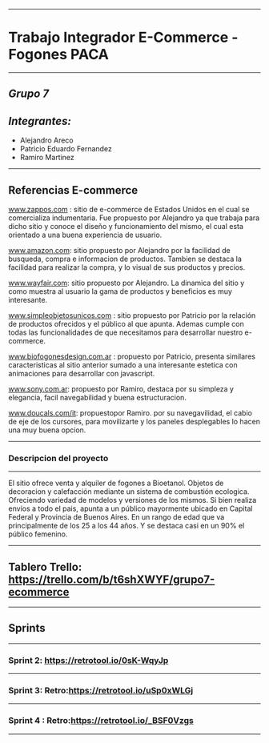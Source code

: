 ----------------------------------
# Trabajo Integrador E-Commerce - Fogones PACA
----------------------------------
## ***Grupo 7***

## ***Integrantes:*** 

- Alejandro Areco
- Patricio Eduardo Fernandez
- Ramiro Martinez  
----------------------------------

## Referencias E-commerce

www.zappos.com : sitio de e-commerce de Estados Unidos en el cual se comercializa indumentaria. Fue propuesto por Alejandro ya que trabaja para dicho sitio y conoce el diseño y funcionamiento del mismo, el cual esta orientado a una buena experiencia de usuario.

www.amazon.com: sitio propuesto por Alejandro por la facilidad de busqueda, compra e informacion de productos. Tambien se destaca la facilidad para realizar la compra, y lo visual de sus productos y precios. 

www.wayfair.com: sitio propuesto por Alejandro. La dinamica del sitio y como muestra al usuario la gama de productos y beneficios es muy interesante.

www.simpleobjetosunicos.com : sitio propuesto por Patricio por la relación de productos ofrecidos y el público al que apunta. Ademas cumple con todas las funcionalidades de que necesitamos para desarrollar nuestro e-commerce.

www.biofogonesdesign.com.ar : propuesto por Patricio, presenta similares caracteristicas al sitio anterior sumado a una interesante estetica con animaciones para desarrollar con javascript.

www.sony.com.ar: propuesto por Ramiro, destaca por su simpleza y elegancia, facil navegabilidad y buena estructuracion.

www.doucals.com/it: propuestopor Ramiro. por su navegavilidad, el cabio de eje de los cursores, para movilizarte y los paneles desplegables lo hacen una muy buena opcion.

------------------------------------------------------------------------
### Descripcion del proyecto
------------------------------------------------------------------------

El sitio ofrece venta y alquiler de fogones a Bioetanol. Objetos de decoracion y calefacción mediante un sistema de 
combustión ecologica. Ofreciendo variedad de modelos y versiones de los mismos. 
Si bien realiza envíos a todo el pais, apunta a un público mayormente ubicado en Capital Federal y Provincia de Buenos Aires. En un rango de edad que va principalmente de los 25 a los 44 años. Y se destaca casi en un 90% el público femenino. 

------------------------------------------------------------------------
## Tablero Trello: https://trello.com/b/t6shXWYF/grupo7-ecommerce
------------------------------------------------------------------------
## Sprints
------------------------------------------------------------------------
### Sprint 2: https://retrotool.io/0sK-WqyJp
------------------------------------------------------------------------------------------------------------------------------------------------
### Sprint 3: Retro:https://retrotool.io/uSp0xWLGj
------------------------------------------------------------------------
### Sprint 4 : Retro:https://retrotool.io/_BSF0Vzgs
------------------------------------------------------------------------
